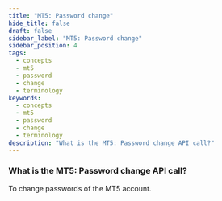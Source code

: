 ```yaml
---
title: "MT5: Password change"
hide_title: false
draft: false
sidebar_label: "MT5: Password change"
sidebar_position: 4
tags:
  - concepts
  - mt5
  - password
  - change
  - terminology
keywords:
  - concepts
  - mt5
  - password
  - change
  - terminology
description: "What is the MT5: Password change API call?"
---
```


### What is the MT5: Password change API call?

To change passwords of the MT5 account.
